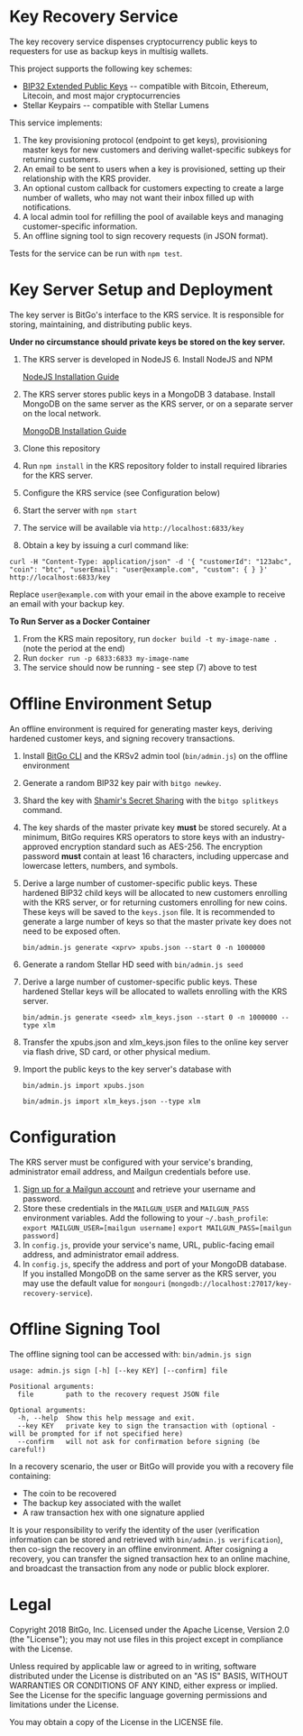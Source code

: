 Key Recovery Service
====================
The key recovery service dispenses cryptocurrency public keys to requesters for use as backup keys in multisig wallets.

This project supports the following key schemes:
 - [BIP32 Extended Public Keys](https://github.com/bitcoin/bips/blob/master/bip-0032.mediawiki) -- compatible with Bitcoin, Ethereum, Litecoin, and most major cryptocurrencies
 - Stellar Keypairs -- compatible with Stellar Lumens

This service implements:

1. The key provisioning protocol (endpoint to get keys), provisioning master keys for new customers and deriving wallet-specific subkeys for returning customers.
2. An email to be sent to users when a key is provisioned, setting up their relationship with the KRS provider. 
3. An optional custom callback for customers expecting to create a large number of wallets, who may not want their inbox filled up with notifications.
4. A local admin tool for refilling the pool of available keys and managing customer-specific information.
5. An offline signing tool to sign recovery requests (in JSON format).

Tests for the service can be run with ``npm test``. 

Key Server Setup and Deployment
====================
The key server is BitGo's interface to the KRS service. It is responsible for storing, maintaining, and distributing public keys.

**Under no circumstance should private keys be stored on the key server.**

1. The KRS server is developed in NodeJS 6. Install NodeJS and NPM

    [NodeJS Installation Guide](http://howtonode.org/how-to-install-nodejs)
2. The KRS server stores public keys in a MongoDB 3 database. Install MongoDB on the same server as the KRS server, or on a separate server on the local network.

    [MongoDB Installation Guide](https://docs.mongodb.com/manual/installation/) 
3. Clone this repository
4. Run `npm install` in the KRS repository folder to install required libraries for the KRS server.
5. Configure the KRS service (see Configuration below)
6. Start the server with `npm start`
7. The service will be available via `http://localhost:6833/key`
8. Obtain a key by issuing a curl command like:

`curl -H "Content-Type: application/json" -d '{ "customerId": "123abc", "coin": "btc", "userEmail": "user@example.com", "custom": { } }' http://localhost:6833/key`

Replace `user@example.com` with your email in the above example to receive an email with your backup key.

**To Run Server as a Docker Container**

1. From the KRS main repository, run `docker build -t my-image-name .` (note the period at the end)
2. Run `docker run -p 6833:6833 my-image-name`
3. The service should now be running - see step (7) above to test

Offline Environment Setup
====================
An offline environment is required for generating master keys, deriving hardened customer keys, and signing recovery transactions.

1. Install [BitGo CLI](https://github.com/BitGo/bitgo-cli) and the KRSv2 admin tool (``bin/admin.js``) on the offline environment
2. Generate a random BIP32 key pair with ``bitgo newkey``.
3. Shard the key with [Shamir's Secret Sharing](https://en.wikipedia.org/wiki/Shamir%27s_Secret_Sharing) with the ``bitgo splitkeys`` command.
4. The key shards of the master private key **must** be stored securely. At a minimum, BitGo requires KRS operators to store keys with an industry-approved encryption standard such as AES-256. The encryption password **must** contain at least 16 characters, including uppercase and lowercase letters, numbers, and symbols.
5. Derive a large number of customer-specific public keys. These hardened BIP32 child keys will be allocated to new customers enrolling with the KRS server, or for returning customers enrolling for new coins. These keys will be saved to the ``keys.json`` file. It is recommended to generate a large number of keys so that the master private key does not need to be exposed often.

    ``bin/admin.js generate <xprv> xpubs.json --start 0 -n 1000000``
    
6. Generate a random Stellar HD seed with ``bin/admin.js seed``
7. Derive a large number of customer-specific public keys. These hardened Stellar keys will be allocated to wallets enrolling with the KRS server.

    ``bin/admin.js generate <seed> xlm_keys.json --start 0 -n 1000000 --type xlm``
    
8. Transfer the xpubs.json and xlm_keys.json files to the online key server via flash drive, SD card, or other physical medium.
9. Import the public keys to the key server's database with

    ``bin/admin.js import xpubs.json``
    
    ``bin/admin.js import xlm_keys.json --type xlm``

Configuration
====================
The KRS server must be configured with your service's branding, administrator email address, and Mailgun credentials before use.

1. [Sign up for a Mailgun account](https://www.mailgun.com/) and retrieve your username and password.
2. Store these credentials in the ``MAILGUN_USER`` and ``MAILGUN_PASS`` environment variables. Add the following to your ``~/.bash_profile``:
    ``export MAILGUN_USER=[mailgun username]``
    ``export MAILGUN_PASS=[mailgun password]``
3. In ``config.js``, provide your service's name, URL, public-facing email address, and administrator email address.
4. In ``config.js``, specify the address and port of your MongoDB database. If you installed MongoDB on the same server as the KRS server, you may use the default value for ``mongouri`` (``mongodb://localhost:27017/key-recovery-service``).

Offline Signing Tool
====================
The offline signing tool can be accessed with:
``bin/admin.js sign``

```
usage: admin.js sign [-h] [--key KEY] [--confirm] file

Positional arguments:
  file        path to the recovery request JSON file

Optional arguments:
  -h, --help  Show this help message and exit.
  --key KEY   private key to sign the transaction with (optional - will be prompted for if not specified here)
  --confirm   will not ask for confirmation before signing (be careful!)
```

In a recovery scenario, the user or BitGo will provide you with a recovery file containing:
 - The coin to be recovered
 - The backup key associated with the wallet
 - A raw transaction hex with one signature applied
 
It is your responsibility to verify the identity of the user (verification information can be stored and retrieved with ``bin/admin.js verification``), then co-sign the recovery in an offline environment. After cosigning a recovery, you can transfer the signed transaction hex to an online machine, and broadcast the transaction from any node or public block explorer.

Legal
====================
Copyright 2018 BitGo, Inc.
Licensed under the Apache License, Version 2.0 (the "License"); 
you may not use files in this project except in compliance with the License.

Unless required by applicable law or agreed to in writing, software
distributed under the License is distributed on an "AS IS" BASIS,
WITHOUT WARRANTIES OR CONDITIONS OF ANY KIND, either express or implied.
See the License for the specific language governing permissions and
limitations under the License.

You may obtain a copy of the License in the LICENSE file.

